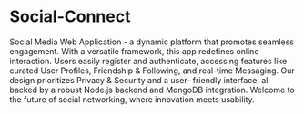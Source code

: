# Social-Connect
Social Media Web Application - a dynamic platform that promotes seamless engagement. With a versatile framework, this app redefines online interaction. Users easily register and authenticate, accessing features like curated User Profiles, Friendship & Following, and real-time Messaging. Our design prioritizes Privacy & Security and a user- friendly interface, all backed by a robust Node.js backend and MongoDB integration.
Welcome to the future of social networking, where innovation meets usability.
